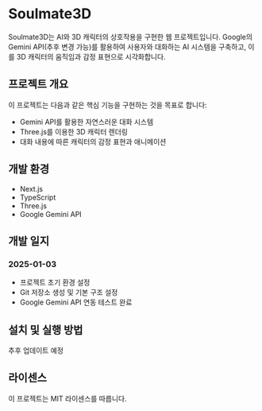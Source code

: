 # Soulmate3D

Soulmate3D는 AI와 3D 캐릭터의 상호작용을 구현한 웹 프로젝트입니다. Google의 Gemini API(추후 변경 가능)를 활용하여 사용자와 대화하는 AI 시스템을 구축하고, 이를 3D 캐릭터의 움직임과 감정 표현으로 시각화합니다.

## 프로젝트 개요

이 프로젝트는 다음과 같은 핵심 기능을 구현하는 것을 목표로 합니다:
- Gemini API를 활용한 자연스러운 대화 시스템
- Three.js를 이용한 3D 캐릭터 렌더링
- 대화 내용에 따른 캐릭터의 감정 표현과 애니메이션

## 개발 환경
- Next.js
- TypeScript
- Three.js
- Google Gemini API

## 개발 일지

### 2025-01-03
- 프로젝트 초기 환경 설정
- Git 저장소 생성 및 기본 구조 설정
- Google Gemini API 연동 테스트 완료

## 설치 및 실행 방법

추후 업데이트 예정

## 라이센스
이 프로젝트는 MIT 라이센스를 따릅니다.
